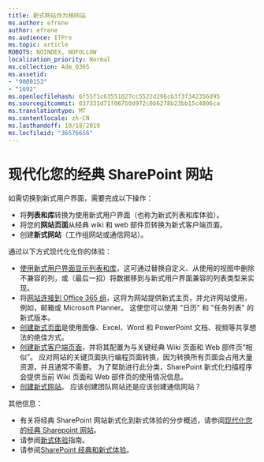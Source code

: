 ```yaml
---
title: 新式网站作为根网站
ms.author: efrene
author: efrene
ms.audience: ITPro
ms.topic: article
ROBOTS: NOINDEX, NOFOLLOW
localization_priority: Normal
ms.collection: Adm_O365
ms.assetid:
- "9000153"
- "1692"
ms.openlocfilehash: 6f55f1c63551027cc5522d296cb3f3f342356d95
ms.sourcegitcommit: 037331d71f06750d972c0b6278b23bb15c4806ca
ms.translationtype: MT
ms.contentlocale: zh-CN
ms.lasthandoff: 10/18/2019
ms.locfileid: "36576656"
---
```

# <a name="modernize-your-classic-sharepoint-site"></a>现代化您的经典 SharePoint 网站

如需切换到新式用户界面，需要完成以下操作：

- 将**列表和库**转换为使用新式用户界面（也称为新式列表和库体验）。
- 将您的**网站页面**从经典 wiki 和 web 部件页转换为新式客户端页面。
- 创建**新式网站**（工作组网站或通信网站）。

通过以下方式现代化化你的体验：
- [使用新式用户界面显示列表和库](https://docs.microsoft.com/sharepoint/dev/transform/modernize-userinterface-lists-and-libraries)，这可通过替换自定义、从使用的视图中删除不兼容的列，或（最后一招）将数据移到与新式用户界面兼容的列表类型来实现。
- 将[网站连接到 Office 365 组](https://docs.microsoft.com/sharepoint/dev/transform/modernize-connect-to-office365-group)，这将为网站提供新式主页，并允许网站使用，例如，邮箱或 Microsoft Planner。 这使您可以使用 "日历" 和 "任务列表" 的新式版本。
- [创建新式页面](https://support.office.com/article/create-and-use-modern-pages-on-a-sharepoint-site-b3d46deb-27a6-4b1e-87b8-df851e503dec)是使用图像、Excel、Word 和 PowerPoint 文档、视频等共享想法的绝佳方式。
- [创建新式客户端页面](https://docs.microsoft.com/sharepoint/dev/transform/modernize-userinterface-site-pages)，并将其配置为与关键经典 Wiki 页面和 Web 部件页“相似”。 应对网站的关键页面执行编程页面转换，因为转换所有页面会占用大量资源，并且通常不需要。 为了帮助进行此分类，SharePoint 新式化扫描程序会提供当前 Wiki 页面和 Web 部件页的使用情况信息。
- [创建新式网站](https://support.office.com/article/create-a-team-site-in-sharepoint-ef10c1e7-15f3-42a3-98aa-b5972711777d)。 应该创建团队网站还是应该创建通信网站？

其他信息： 
- 有关将经典 SharePoint 网站新式化到新式体验的分步概述，请参阅[现代化您的经典 Sharepoint 网站](https://docs.microsoft.com/sharepoint/dev/transform/modernize-classic-sites)。
- 请参阅[新式体验](https://docs.microsoft.com/sharepoint/guide-to-sharepoint-modern-experience)指南。
- 请参阅[SharePoint 经典和新式体验](https://support.office.com/article/sharepoint-classic-and-modern-experiences-5725c103-505d-4a6e-9350-300d3ec7d73f)。 




